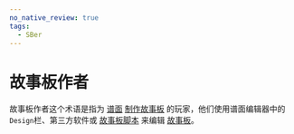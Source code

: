 ```yaml
---
no_native_review: true
tags:
  - SBer
---
```


# 故事板作者

故事板作者这个术语是指为 [谱面](/wiki/Beatmap) [制作故事板](/wiki/Storyboarding) 的玩家，他们使用谱面编辑器中的`Design`栏、第三方软件或 [故事板脚本](/wiki/Storyboard_Scripting) 来编辑 [故事板](/wiki/Storyboards)。
